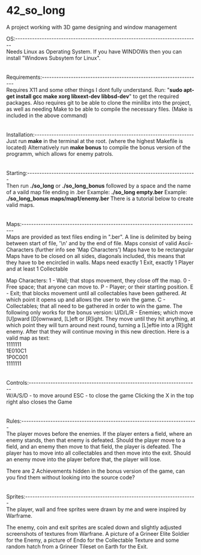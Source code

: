 # 42_so_long
A project working with 3D game designing and window management


OS:----------------------------------------------------------------------------<br />
Needs Linux as Operating System.
If you have WINDOWs then you can install "Windows Subsytem for Linux".<br />
<br />
<br />
Requirements:------------------------------------------------------------------<br />
Requires X11 and some other things I dont fully understand.
Run:
"**sudo apt-get install gcc make xorg libxext-dev libbsd-dev**"
to get the required packages.
Also requires git to be able to clone the minilibx into the project,
as well as needing Make to be able to compile the necessary files. 
(Make is included in the above command)<br />
<br />
<br />
Installation:------------------------------------------------------------------<br />
Just run **make** in the terminal at the root.
(where the highest Makefile is located)
Alternatively run **make bonus** to compile the bonus version of the programm,
which allows for enemy patrols.<br />
<br />
<br />
Starting:----------------------------------------------------------------------<br />
Then run **./so_long** or **./so_long_bonus** followed by a space and the
name of a vaild map file ending in .ber
Example: **./so_long empty.ber**
Example: **./so_long_bonus maps/map1/enemy.ber**
There is a tutorial below to create valid maps.<br />
<br />
<br />
Maps:--------------------------------------------------------------------------<br />
Maps are provided as text files ending in ".ber".
A line is delimited by being between start of file, 
'\n' and by the end of file.
Maps consist of valid Ascii-Characters (further info see 'Map Characters')
Maps have to be rectangular
Maps have to be closed on all sides, diagonals included, this means that they
have to be encircled in walls.
Maps need exactly 1 Exit, exactly 1 Player and at least 1 Collectable

Map Characters:
1 		- 	Wall; that stops movement, they close off the map.
0 		- 	Free space; that anyone can move to.
P 		- 	Player; or their starting position.
E 		- 	Exit; that blocks movement until all collectables have been 
			gathered. At which point it opens up and allows the user
			to win the game.
C 		- 	Collectables; that all need to be gathered in order to win the game.
The following only works for the bonus version:
U/D/L/R -	Enemies; which move [U]pward [D]ownward, [L]eft or [R]ight.
			They move until they hit anything, at which point they will turn
			around next round, turning a [L]eftie into a [R]ight enemy.
			After that they will continue moving in this new direction.
Here is a valid map as text:<br />
1111111<br />
1E010C1<br />
1P0C001<br />
1111111<br />
<br />
<br />
Controls:----------------------------------------------------------------------<br />
W/A/S/D	-	to move around
ESC		-	to close the game
Clicking the X in the top right also closes the Game<br />
<br />
<br />
Rules:-------------------------------------------------------------------------<br />
The player moves before the enemies. If the player enters a field,
where an enemy stands, then that enemy is defeated.
Should the player move to a field, and an enemy then move to that field,
the player is defeated.
The player has to move into all collectables and then move into the exit.
Should an enemy move into the player before that, the player will lose.

There are 2 Achievements hidden in the bonus version of the game, can you find them
without looking into the source code?<br />
<br />
<br />
Sprites:-----------------------------------------------------------------------<br />
The player, wall and free sprites were drawn by me and were inspired by Warframe.

The enemy, coin and exit sprites are scaled down and slightly adjusted screenshots of textures from Warfrane.
A picture of a Grineer Elite Soldier for the Enemy, a picture of Endo for the Collectable Texture and some random hatch from a Grineer Tileset on Earth for the Exit.